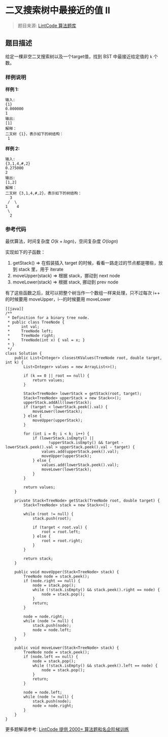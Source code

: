 # 二叉搜索树中最接近的值 II
 > 题目来源: [LintCode 算法题库](https://www.lintcode.com/problem/closest-binary-search-tree-value-ii/?utm_source=sc-github-wzz)
 ## 题目描述
 给定一棵非空二叉搜索树以及一个target值，找到 BST 中最接近给定值的 `k` 个数。
 ### 样例说明
 **样例 1:**
```
输入:
{1}
0.000000
1
输出:
[1]
解释：
二叉树 {1}，表示如下的树结构：
 1
```

**样例 2:**
```
输入:
{3,1,4,#,2}
0.275000
2
输出:
[1,2]
解释：
二叉树 {3,1,4,#,2}，表示如下的树结构：
  3
 /  \
1    4
 \
  2
```
 ### 参考代码
 最优算法，时间复杂度 $O(k + logn)$，空间复杂度 $O(logn)$

实现如下的子函数：

1. getStack() => 在假装插入 target 的时候，看看一路走过的节点都是哪些，放到 stack 里，用于 iterate
2. moveUpper(stack) => 根据 stack，挪动到 next node
3. moveLower(stack) => 根据 stack, 挪动到 prev node

有了这些函数之后，就可以把整个树当作一个数组一样来处理，只不过每次 i++ 的时候要用 moveUpper，i--的时候要用 moveLower
```
[[java]]
/**
 * Definition for a binary tree node.
 * public class TreeNode {
 *     int val;
 *     TreeNode left;
 *     TreeNode right;
 *     TreeNode(int x) { val = x; }
 * }
 */
class Solution {
    public List<Integer> closestKValues(TreeNode root, double target, int k) {
        List<Integer> values = new ArrayList<>();
        
        if (k == 0 || root == null) {
            return values;
        }
        
        Stack<TreeNode> lowerStack = getStack(root, target);
        Stack<TreeNode> upperStack = new Stack<>();
        upperStack.addAll(lowerStack);
        if (target < lowerStack.peek().val) {
            moveLower(lowerStack);
        } else {
            moveUpper(upperStack);
        }
        
        for (int i = 0; i < k; i++) {
            if (lowerStack.isEmpty() ||
                   !upperStack.isEmpty() && target - lowerStack.peek().val > upperStack.peek().val - target) {
                values.add(upperStack.peek().val);
                moveUpper(upperStack);
            } else {
                values.add(lowerStack.peek().val);
                moveLower(lowerStack);
            }
        }

        return values;
    }
    
    private Stack<TreeNode> getStack(TreeNode root, double target) {
        Stack<TreeNode> stack = new Stack<>();
        
        while (root != null) {
            stack.push(root);
            
            if (target < root.val) {
                root = root.left;
            } else {
                root = root.right;
            }
        }
        
        return stack;
    }
    
    public void moveUpper(Stack<TreeNode> stack) {
        TreeNode node = stack.peek();
        if (node.right == null) {
            node = stack.pop();
            while (!stack.isEmpty() && stack.peek().right == node) {
                node = stack.pop();
            }
            return;
        }
        
        node = node.right;
        while (node != null) {
            stack.push(node);
            node = node.left;
        }
    }
    
    public void moveLower(Stack<TreeNode> stack) {
        TreeNode node = stack.peek();
        if (node.left == null) {
            node = stack.pop();
            while (!stack.isEmpty() && stack.peek().left == node) {
                node = stack.pop();
            }
            return;
        }
        
        node = node.left;
        while (node != null) {
            stack.push(node);
            node = node.right;
        }
    }
}
```
 更多题解请参考: [LintCode 提供 2000+ 算法题和名企阶梯训练](https://www.lintcode.com/problem/?utm_source=sc-github-wzz)